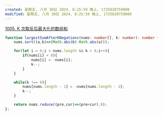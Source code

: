 ```yaml
---
created: 星期五, 八月 30日 2024, 8:25:59 晚上, 1725020759000
modified: 星期五, 八月 30日 2024, 8:25:59 晚上, 1725020759000
---
```



[1005. K 次取反后最大化的数组和](https://leetcode.cn/problems/maximize-sum-of-array-after-k-negations/)

```typescript
function largestSumAfterKNegations(nums: number[], k: number): number {
    nums.sort((a,b)=>(Math.abs(b)-Math.abs(a)));

    for(let i = 0;i < nums.length && k > 0;i++){
        if(nums[i] < 0){
            nums[i] = -nums[i];
            k--;
        } 
    }

    while(k !== 0){
        nums[nums.length - 1] = -nums[nums.length - 1];
        k--;
    }

    return nums.reduce((pre,cur)=>(pre+cur),0);
};
```
